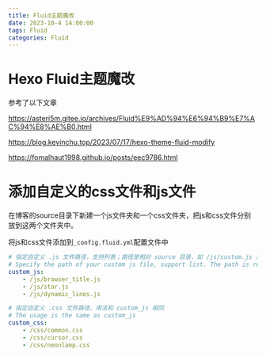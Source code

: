 ```yaml
---
title: Fluid主题魔改
date: 2023-10-4 14:00:00
tags: Fluid
categories: Fluid
---
```


# Hexo Fluid主题魔改

参考了以下文章

https://asteri5m.gitee.io/archives/Fluid%E9%AD%94%E6%94%B9%E7%AC%94%E8%AE%B0.html

https://blog.kevinchu.top/2023/07/17/hexo-theme-fluid-modify

https://fomalhaut1998.github.io/posts/eec9786.html

# 添加自定义的css文件和js文件

在博客的source目录下新建一个js文件夹和一个css文件夹，把js和css文件分别放到这两个文件夹中。

将js和css文件添加到`_config.fluid.yml`配置文件中

```yml
# 指定自定义 .js 文件路径，支持列表；路径是相对 source 目录，如 /js/custom.js 对应存放目录 source/js/custom.js
# Specify the path of your custom js file, support list. The path is relative to the source directory, such as `/js/custom.js` corresponding to the directory `source/js/custom.js`
custom_js: 
    - /js/browser_title.js
    - /js/star.js
    - /js/dynamic_lines.js

# 指定自定义 .css 文件路径，用法和 custom_js 相同
# The usage is the same as custom_js
custom_css: 
    - /css/common.css
    - /css/cursor.css
    - /css/neonlamp.css
```



